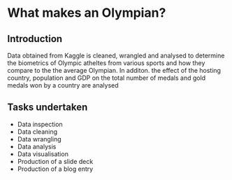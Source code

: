 # What makes an Olympian?

## Introduction
Data obtained from Kaggle is cleaned, wrangled and analysed to determine the 
biometrics of Olympic atheltes from various sports and how they compare to the
the average Olympian. In additon. the effect of the hosting country, population
and GDP on the total number of medals and gold medals won by a country are 
analysed


## Tasks undertaken
* Data inspection
* Data cleaning
* Data wrangling
* Data analysis
* Data visualisation
* Production of a slide deck
* Production of a blog entry